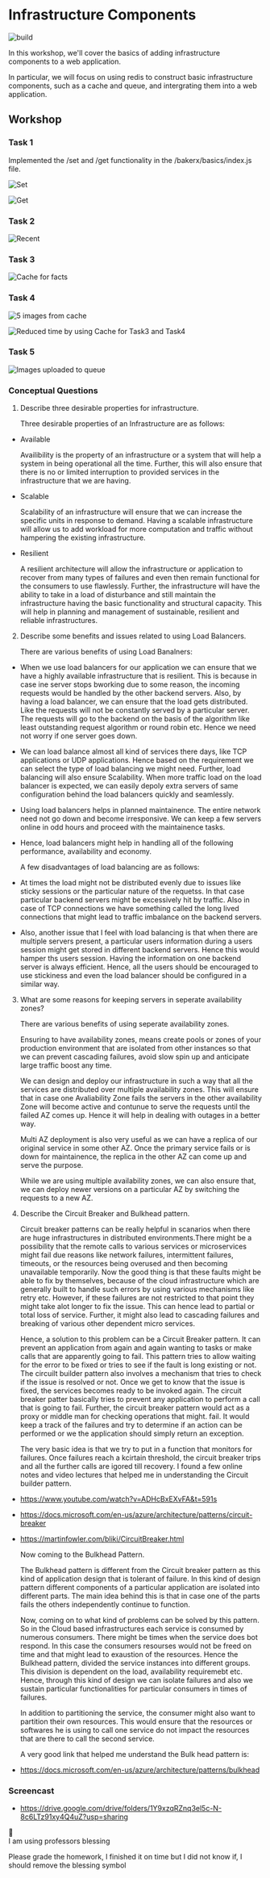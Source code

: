 Infrastructure Components
=========================

![build](https://travis-ci.org/CSC-DevOps/Queues.svg?branch=master)

In this workshop, we'll cover the basics of adding infrastructure components to a web application.

In particular, we will focus on using redis to construct basic infrastructure components, such as a cache and queue, and intergrating them into a web application.

## Workshop

### Task 1

Implemented the /set and /get functionality in the /bakerx/basics/index.js file.

![Set](https://github.ncsu.edu/rjain27/HW3-DevOps/blob/master/Screen%20Shot%202020-04-07%20at%2012.04.04%20AM.png)

![Get](https://github.ncsu.edu/rjain27/HW3-DevOps/blob/master/Screen%20Shot%202020-04-07%20at%2012.04.09%20AM.png)

### Task 2

![Recent](https://github.ncsu.edu/rjain27/HW3-DevOps/blob/master/Screen%20Shot%202020-04-07%20at%2012.04.14%20AM.png)

### Task 3

![Cache for facts](https://github.ncsu.edu/rjain27/HW3-DevOps/blob/master/Screen%20Shot%202020-04-07%20at%2010.36.08%20PM.png)

### Task 4

![5 images from cache](https://github.ncsu.edu/rjain27/HW3-DevOps/blob/master/Screen%20Shot%202020-04-07%20at%2010.39.09%20PM.png)

![Reduced time by using Cache for Task3 and Task4](https://github.ncsu.edu/rjain27/HW3-DevOps/blob/master/Screen%20Shot%202020-04-07%20at%2012.11.41%20AM.png)

### Task 5
![Images uploaded to queue](https://github.ncsu.edu/rjain27/HW3-DevOps/blob/master/Screen%20Shot%202020-04-07%20at%2010.42.00%20PM.png)

### Conceptual Questions

1) Describe three desirable properties for infrastructure.

    Three desirable properties of an Infrastructure are as follows:
    
  - Available
    
    Availibility is the property of an infrastructure or a system that will help a system in being operational all the time. Further, this will also ensure that there is no or limited interruption to provided services in the infrastructure that we are having.
    
  - Scalable 
    
    Scalability of an infrastructure will ensure that we can increase the specific units in response to demand. Having a scalable infrastructure will allow us to add workload for more computation and traffic without hampering the existing infrastructure.
  
  - Resilient
  
    A resilient architecture will allow the infrastructure or application to recover from many types of failures and even then remain functional for the consumers to use flawlessly. Further, the infrastructure will have the ability to take in a load of disturbance and still maintain the infrastructure having the basic functionality and structural capacity. This will help in planning and management of sustainable, resilient and reliable infrastructures.
    
2) Describe some benefits and issues related to using Load Balancers.

    There are various benefits of using Load Banalners:

  - When we use load balancers for our application we can ensure that we have a highly available infrastructure that is resilient. This is because in case ine server stops bworking due to some reason, the incoming requests would be handled by the other backend servers. Also, by having a load balancer, we can ensure that the load gets distributed. Like the requests will not be constantly served by a particular server. The requests will go to the backend on the basis of the algorithm like least outstanding request algorithm or round robin etc. Hence we need not worry if one server goes down.

  - We can load balance almost all kind of services there days, like TCP applications or UDP applications. Hence based on the requirement we can select the type of load balancing we might need. Further, load balancing will also ensure Scalability. When more traffic load on the load balancer is expected, we can easily depoly extra servers of same configuration behind the load balancers quickly and seamlessly.

  - Using load balancers helps in planned maintainence. The entire network need not go down and become irresponsive. We can keep a few servers online in odd hours and proceed with the maintainence tasks.

  - Hence, load balancers might help in handling all of the following performance, availability and economy.

    A few disadvantages of load balancing are as follows:
    
  - At times the load might not be distributed evenly due to issues like sticky sessions or the particular nature of the requetss. In that case particular backend servers might be excessively hit by traffic. Also in case of TCP connections we have something called the long lived connections  that might lead to traffic imbalance on the backend servers.
  
 - Also, another issue that I feel with load balancing is that when there are multiple servers present, a particular users information during a users session might get stored in different backend servers. Hence this would hamper ths users session. Having the information on one backend server is always efficient. Hence, all the users should be encouraged to use stickiness and even the load balancer should be configured in a similar way.
 
 
3) What are some reasons for keeping servers in seperate availability zones?

    There are various benefits of using seperate availability zones. 
    
    Ensuring to have availability zones, means create pools or zones of your production environment that are isolated from other instances so that we can prevent cascading failures, avoid slow spin up and anticipate large traffic boost any time.
    
    We can design and deploy our infrastructure in such a way that all the services are distributed over multiple availability zones. This will ensure that in case one Avaliability Zone fails the servers in the other availability Zone will become active and contunue to serve the requests until the failed AZ comes up. Hence it will help in dealing with outages in a better way.
    
    Multi AZ deployment is also very useful as we can have a replica of our original service in some other AZ. Once the primary service fails or is down for maintainence, the replica in the other AZ can come up and serve the purpose. 
    
    While we are using multiple availability zones, we can also ensure that, we can deploy newer versions on a particular AZ by switching the requests to a new AZ.
    
4) Describe the Circuit Breaker and Bulkhead pattern.

    Circuit breaker patterns can be really helpful in scanarios when there are huge infrastructures in distributed environments.There might be a possibility that the remote calls to various services or microservices might fail due reasons like network failures, intermittent failures, timeouts, or the resources being overused and then becoming unavailable temporarily. Now the good thing is that these faults might be able to fix by themselves, because of the cloud infrastructure which are generally built to handle such errors by using various mechanisms like retry etc. 
    However, if these failures are not restricted to that point they might take alot longer to fix the issue. This can hence lead to partial or total loss of service. Further, it might also lead to cascading failures and breaking of various other dependent micro services.
    
    Hence, a solution to this problem can be a Circuit Breaker pattern. It can prevent an application from again and again wanting to tasks or make calls that are apparently going to fail. This pattern tries to allow waiting for the error to be fixed or tries to see if the fault is long existing or not. The circuilt builder pattern also involves a mechanism that tries to check if the issue is resolved or not. Once we get to know that the issue is fixed, the services becomes ready to be invoked again. The circuit breaker patter basically tries to prevent any application to perform a call that is going to fail.
    Further, the circuit breaker pattern would act as a proxy or middle man for checking operations that might. fail. It would keep a track of the failures and try to determine if an action can be performed or we the application should simply return an exception. 
    
    The very basic idea is that we try to put in a function that monitors for failures. Once failures reach a kcirtain threshold, the circuit breaker trips and all the further calls are igored till recovery.
    I found a few online notes and video lectures that helped me in understanding the Circuit builder pattern.
  - https://www.youtube.com/watch?v=ADHcBxEXvFA&t=591s
  - https://docs.microsoft.com/en-us/azure/architecture/patterns/circuit-breaker
  - https://martinfowler.com/bliki/CircuitBreaker.html
  
    Now coming to the Bulkhead Pattern.
  
    The Bulkhead pattern is different from the Circuit breaker pattern as this kind of application design that is tolerant of failure. In this kind of design pattern different components of a particular application are isolated into different parts. The main idea behind this is that in case one of the parts fails the others independently continue to function.
  
    Now, coming on to what kind of problems can be solved by this pattern. So in the Cloud based infrastructures each service is consumed by numerous consumers. There might be times when the service does bot respond. In this case the consumers resourses would not be freed on time and that might lead to exaustion of the resources. Hence the Bulkhead pattern, divided the service instances into different groups. This division is dependent on the load, availability requiremebt etc. Hence, through this kind of design we can isolate failures and also we sustain particular functionalities for particular consumers in times of failures.
  
    In addition to partitioning the service, the consumer might also want to partition their own resources. This would ensure that the resources or softwares he is using to call one service do not impact the resources that are there to call the second service.
  
    A very good link that helped me understand the Bulk head pattern is:
   - https://docs.microsoft.com/en-us/azure/architecture/patterns/bulkhead
  
  
  ### Screencast
   - https://drive.google.com/drive/folders/1Y9xzqRZnq3el5c-N-8c6LTz91xy4Q4uZ?usp=sharing
  
  

:crystal_ball:	
I am using professors blessing

Please grade the homework, I finished it on time but I did not know if, I should remove the blessing symbol
